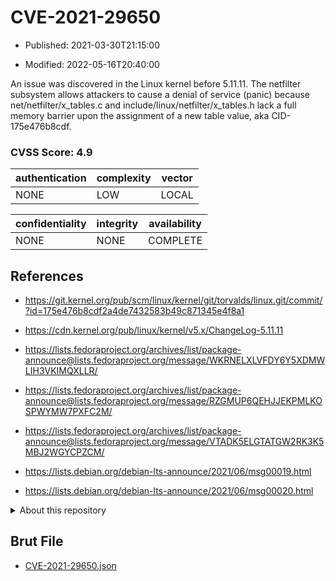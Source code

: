 # CVE-2021-29650

- Published: 2021-03-30T21:15:00

- Modified: 2022-05-16T20:40:00

An issue was discovered in the Linux kernel before 5.11.11. The netfilter subsystem allows attackers to cause a denial of service (panic) because net/netfilter/x_tables.c and include/linux/netfilter/x_tables.h lack a full memory barrier upon the assignment of a new table value, aka CID-175e476b8cdf.

### CVSS Score: **4.9**

| authentication | complexity | vector |
| --- | --- | --- |
| NONE | LOW | LOCAL |

| confidentiality | integrity | availability |
| --- | --- | --- |
| NONE | NONE | COMPLETE |

## References

* https://git.kernel.org/pub/scm/linux/kernel/git/torvalds/linux.git/commit/?id=175e476b8cdf2a4de7432583b49c871345e4f8a1

* https://cdn.kernel.org/pub/linux/kernel/v5.x/ChangeLog-5.11.11

* https://lists.fedoraproject.org/archives/list/package-announce@lists.fedoraproject.org/message/WKRNELXLVFDY6Y5XDMWLIH3VKIMQXLLR/

* https://lists.fedoraproject.org/archives/list/package-announce@lists.fedoraproject.org/message/RZGMUP6QEHJJEKPMLKOSPWYMW7PXFC2M/

* https://lists.fedoraproject.org/archives/list/package-announce@lists.fedoraproject.org/message/VTADK5ELGTATGW2RK3K5MBJ2WGYCPZCM/

* https://lists.debian.org/debian-lts-announce/2021/06/msg00019.html

* https://lists.debian.org/debian-lts-announce/2021/06/msg00020.html

<details>
<summary>About this repository</summary> 

  This repository is part of the project [Live Hack CVE](https://github.com/Live-Hack-CVE). Main website can be found [www.live-hack.org](https://www.live-hack.org) 
  
  Made by [Sn0wAlice](https://github.com/Sn0wAlice) for the people that care about security and need to have a feed of the latest CVEs. Hope you enjoy it, don't forget to star the repo and follow me on [Twitter](https://twitter.com/Sn0wAlice) and [Github](https://github.com/Sn0wAlice). And that is my [personnal website](https://www.alice-snow.me/)

  - [Home Page](https://github.com/Live-Hack-CVE)
  - [Framework](https://github.com/Live-Hack-CVE/cve-framework)
  - [CVE database](https://github.com/Live-Hack-CVE/full_database)
  - [Changelog](https://github.com/Live-Hack-CVE/Changelog)
</details>

## Brut File

* [CVE-2021-29650.json](https://raw.githubusercontent.com/Live-Hack-CVE/full_database/main/cves/2021/CVE-2021-29650.json)

